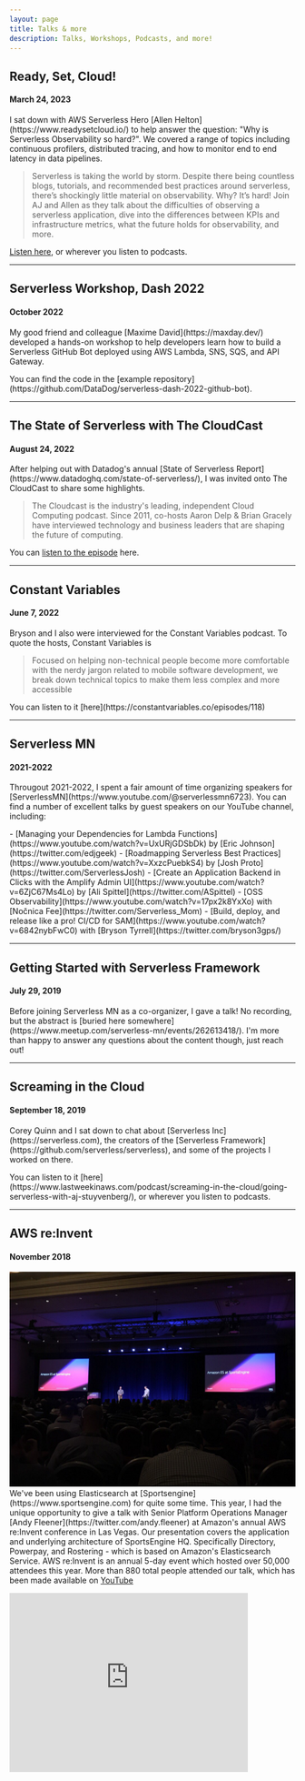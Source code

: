 ```yaml
---
layout: page
title: Talks & more
description: Talks, Workshops, Podcasts, and more!
---
```


## Ready, Set, Cloud!
#### March 24, 2023
<p>I sat down with AWS Serverless Hero [Allen Helton](https://www.readysetcloud.io/) to help answer the question: "Why is Serverless Observability so hard?". We covered a range of topics including continuous profilers, distributed tracing, and how to monitor end to end latency in data pipelines.</p>

<blockquote>
Serverless is taking the world by storm. Despite there being countless blogs, tutorials, and recommended best practices around serverless, there’s shockingly little material on observability. Why? It’s hard! Join AJ and Allen as they talk about the difficulties of observing a serverless application, dive into the differences between KPIs and infrastructure metrics, what the future holds for observability, and more.
</blockquote>

[Listen here](https://www.readysetcloud.io/podcast/6/), or wherever you listen to podcasts.

---

## Serverless Workshop, Dash 2022
#### October 2022
<p>My good friend and colleague [Maxime David](https://maxday.dev/) developed a hands-on workshop to help developers learn how to build a Serverless GitHub Bot deployed using AWS Lambda, SNS, SQS, and API Gateway.
</p>
You can find the code in the [example repository](https://github.com/DataDog/serverless-dash-2022-github-bot).

---
## The State of Serverless with The CloudCast
#### August 24, 2022
<p>After helping out with Datadog's annual [State of Serverless Report](https://www.datadoghq.com/state-of-serverless/), I was invited onto The CloudCast to share some highlights.
</p>
<blockquote>
The Cloudcast is the industry's leading, independent Cloud Computing podcast. Since 2011, co-hosts Aaron Delp & Brian Gracely have interviewed technology and business leaders that are shaping the future of computing.
</blockquote>

You can [listen to the episode](https://www.thecloudcast.net/2022/08/2022-state-of-serverless-report.html) here.

---
## Constant Variables
#### June 7, 2022
<p>Bryson and I also were interviewed for the Constant Variables podcast. To quote the hosts, Constant Variables is</p>
<blockquote>
Focused on helping non-technical people become more comfortable with the nerdy jargon related to mobile software development, we break down technical topics to make them less complex and more accessible
</blockquote>
You can listen to it [here](https://constantvariables.co/episodes/118)

---
## Serverless MN
#### 2021-2022
<p>Througout 2021-2022, I spent a fair amount of time organizing speakers for [ServerlessMN](https://www.youtube.com/@serverlessmn6723).
You can find a number of excellent talks by guest speakers on our YouTube channel, including:</p>
- [Managing your Dependencies for Lambda Functions](https://www.youtube.com/watch?v=UxURjGDSbDk) by [Eric Johnson](https://twitter.com/edjgeek)
- [Roadmapping Serverless Best Practices](https://www.youtube.com/watch?v=XxzcPuebkS4) by [Josh Proto](https://twitter.com/ServerlessJosh)
- [Create an Application Backend in Clicks with the Amplify Admin UI](https://www.youtube.com/watch?v=6ZjC67Ms4Lo) by [Ali Spittel](https://twitter.com/ASpittel)
- [OSS Observability](https://www.youtube.com/watch?v=17px2k8YxXo) with [Nočnica Fee](https://twitter.com/Serverless_Mom)
- [Build, deploy, and release like a pro! CI/CD for SAM](https://www.youtube.com/watch?v=6842nybFwC0) with [Bryson Tyrrell](https://twitter.com/bryson3gps/)

---
## Getting Started with Serverless Framework
#### July 29, 2019
<p>Before joining Serverless MN as a co-organizer, I gave a talk! No recording, but the abstract is [buried here somewhere](https://www.meetup.com/serverless-mn/events/262613418/). I'm more than happy to answer any questions about the content though, just reach out!</p>

---
## Screaming in the Cloud
#### September 18, 2019
<p>Corey Quinn and I sat down to chat about [Serverless Inc](https://serverless.com), the creators of the [Serverless Framework](https://github.com/serverless/serverless), and some of the projects I worked on there.</p>
<p>You can listen to it [here](https://www.lastweekinaws.com/podcast/screaming-in-the-cloud/going-serverless-with-aj-stuyvenberg/), or wherever you listen to podcasts.</p>

---
## AWS re:Invent
#### November 2018
<p><span class="image left"><img src="/assets/images/reinvent.jpg"></span>We've been using Elasticsearch at [Sportsengine](https://www.sportsengine.com) for quite some time. This year, I had the unique opportunity to give a talk with Senior Platform Operations Manager [Andy Fleener](https://twitter.com/andy.fleener) at Amazon's annual AWS re:Invent conference in Las Vegas. Our presentation covers the application and underlying architecture of SportsEngine HQ. Specifically Directory, Powerpay, and Rostering - which is based on Amazon's Elasticsearch Service. AWS re:Invent is an annual 5-day event which hosted over 50,000 attendees this year. More than 880 total people attended our talk, which has been made available on <a href="https://www.youtube.com/embed/95kQkS51VnU">YouTube</a>
</p>
<iframe width="420" height="315" src="https://www.youtube.com/embed/95kQkS51VnU" frameborder="0" allowfullscreen></iframe>
